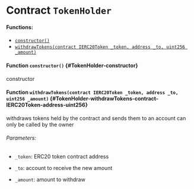 # Contract `TokenHolder`



#### Functions:
- [`constructor()`](#TokenHolder-constructor)
- [`withdrawTokens(contract IERC20Token _token, address _to, uint256 _amount)`](#TokenHolder-withdrawTokens-contract-IERC20Token-address-uint256)


#### Function `constructor()` {#TokenHolder-constructor}
constructor
#### Function `withdrawTokens(contract IERC20Token _token, address _to, uint256 _amount)` {#TokenHolder-withdrawTokens-contract-IERC20Token-address-uint256}
withdraws tokens held by the contract and sends them to an account
can only be called by the owner

###### Parameters:
- `_token`:   ERC20 token contract address

- `_to`:      account to receive the new amount

- `_amount`:  amount to withdraw

